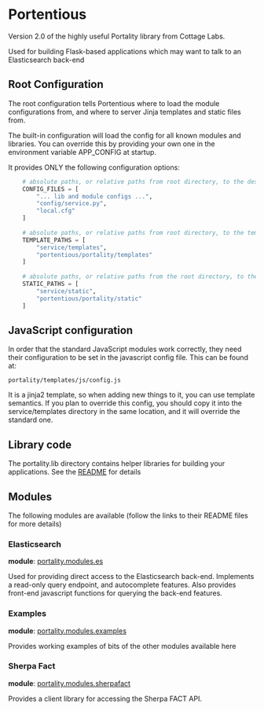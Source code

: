 # Portentious

Version 2.0 of the highly useful Portality library from Cottage Labs.

Used for building Flask-based applications which may want to talk to an Elasticsearch back-end

## Root Configuration

The root configuration tells Portentious where to load the module configurations from, and where to server Jinja templates and static files from.

The built-in configuration will load the config for all known modules and libraries.  You can override this by providing your own one in the environment variable APP_CONFIG at startup.

It provides ONLY the following configuration options:

```python
    # absolute paths, or relative paths from root directory, to the desired config files (in the order you want them loaded)
    CONFIG_FILES = [
        "... lib and module configs ...",
        "config/service.py",
        "local.cfg"
    ]
    
    # absolute paths, or relative paths from root directory, to the template directories (in the order you want them looked at)
    TEMPLATE_PATHS = [
        "service/templates",
        "portentious/portality/templates"
    ]
    
    # absolute paths, or relative paths from the root directory, to the static file directories (in the order you want them looked at)
    STATIC_PATHS = [
        "service/static",
        "portentious/portality/static"
    ]
```

## JavaScript configuration

In order that the standard JavaScript modules work correctly, they need their configuration to be set in the javascript config file.  This can be found at:

    portality/templates/js/config.js
    
It is a jinja2 template, so when adding new things to it, you can use template semantics.  If you plan to override this config, you should copy it into the service/templates directory in the same location, and it will override the standard one.

## Library code

The portality.lib directory contains helper libraries for building your applications.  See the [README](https://github.com/richard-jones/portentious/tree/master/portality/lib/README.md) for details

## Modules

The following modules are available (follow the links to their README files for more details)

### Elasticsearch

**module**: [portality.modules.es](https://github.com/richard-jones/portentious/tree/master/portality/modules/es/README.md)

Used for providing direct access to the Elasticsearch back-end.  Implements a read-only query endpoint, and autocomplete features.  Also provides front-end javascript functions for querying the back-end features.

### Examples

**module**: [portality.modules.examples](https://github.com/richard-jones/portentious/tree/master/portality/modules/examples/README.md)

Provides working examples of bits of the other modules available here

### Sherpa Fact

**module**: [portality.modules.sherpafact](https://github.com/richard-jones/portentious/tree/master/portality/modules/sherpafact/README.md)

Provides a client library for accessing the Sherpa FACT API.